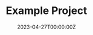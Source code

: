 ---
title: Example Project
summary: An example of using the in-built project page.
tags:

date: '2023-04-27T00:00:00Z'

# Optional external URL for project (replaces project detail page).
external_link: ''

image:
  caption: Photo by rawpixel on Unsplash
  focal_point: Smart

links:
  - name: website
    url: https://chat-with-nerf.github.io/
  - name: pdf
    url: https://arxiv.org/pdf/2309.12311.pdf


# Slides (optional).
#   Associate this project with Markdown slides.
#   Simply enter your slide deck's filename without extension.
#   E.g. `slides = "example-slides"` references `content/slides/example-slides.md`.
#   Otherwise, set `slides = ""`.
---